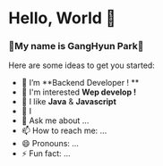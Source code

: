 # Hello, World 👋



### 💪My name is GangHyun Park🤙

Here are some ideas to get you started:

- 🔭 I’m **Backend Developer ! **
- 🌱 I'm interested **Wep develop !**
- 👯 I like **Java** & **Javascript**
- 🤔 I 
- 💬 Ask me about ...
- 📫 How to reach me: ...
- 😄 Pronouns: ...
- ⚡ Fun fact: ...

